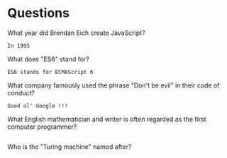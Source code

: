 # Questions

What year did Brendan Eich create JavaScript?

```
In 1995
```

What does "ES6" stand for?

```
ES6 stands for ECMAScript 6
```

What company famously used the phrase "Don't be evil" in their code of conduct?

```
Good ol' Google !!!
```

What English mathematician and writer is often regarded as the first computer programmer?

```

```

Who is the "Turing machine" named after?

```

```
